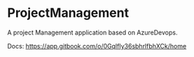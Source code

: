 # ProjectManagement
A project Management application based on AzureDevops.

Docs: 
https://app.gitbook.com/o/0GqlfIy36sbhrlfbhXCk/home
